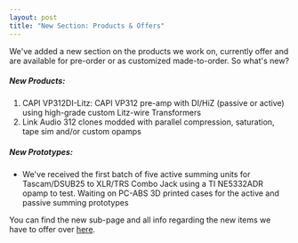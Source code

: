 ```yaml
---
layout: post
title: "New Section: Products & Offers"
---
```


We've added a new section on the products we work on, currently offer and are available for pre-order or as customized made-to-order. So what's new?

##### New Products:
1. CAPI VP312DI-Litz: CAPI VP312 pre-amp with DI/HiZ (passive or active) using high-grade custom Litz-wire Transformers
2. Link Audio 312 clones modded with parallel compression, saturation, tape sim and/or custom opamps

##### New Prototypes:
- We've received the first batch of five active summing units for Tascam/DSUB25 to XLR/TRS Combo Jack using a TI NE5332ADR opamp to test. Waiting on PC-ABS 3D printed cases for the active and passive summing prototypes

You can find the new sub-page and all info regarding the new items we have to offer over [here](all_products.html#newsummer).


